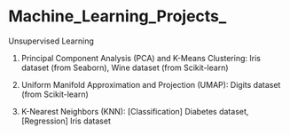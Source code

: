 # Machine_Learning_Projects_

Unsupervised Learning 
1. Principal Component Analysis (PCA) and K-Means Clustering: Iris dataset (from Seaborn), Wine dataset (from Scikit-learn)

2. Uniform Manifold Approximation and Projection (UMAP): Digits dataset (from Scikit-learn)

3. K-Nearest Neighbors (KNN): [Classification] Diabetes dataset, [Regression] Iris dataset
